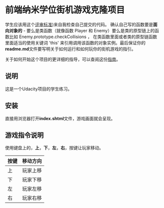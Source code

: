 
前端纳米学位街机游戏克隆项目
===============================

学生应该用这个[评审标准](https://review.udacity.com/#!/rubrics/499/view))来自我检查自己提交的代码。 确认自己写的函数要是**面向对象的** -  要么是类函数（就像函数 Player 和 Enemy）要么是类的原型链上的函数比如 Enemy.prototype.checkCollisions ， 在类函数里面或者类的原型链函数里面适当的使用关键词 'this' 来引用调用该函数的对象实例。最后保证你的**readme.md**文件要写明关于如何运行和如何玩你的街机游戏的指引。

关于如何开始这个项目的更详细的指导，可以查阅这份[指南](https://gdgdocs.org/document/d/1v01aScPjSWCCWQLIpFqvg3-vXLH2e8_SZQKC8jNO0Dc/pub?embedded=true)。

## 说明
这是一个Udacity项目的学生练习。

## 安装

直接用浏览器打开**index.shtml**文件，游戏画面就会呈现。


## 游戏指令说明

使用键盘上的，**上**，**下**，**左**，**右**，按键让玩家移动。

| 按键 | 移动方向 |
| ------ | ------ |
| 上 | 玩家上移|
| 下 | 玩家下移 |
| 左 | 玩家左移 |
| 右 | 玩家右移|